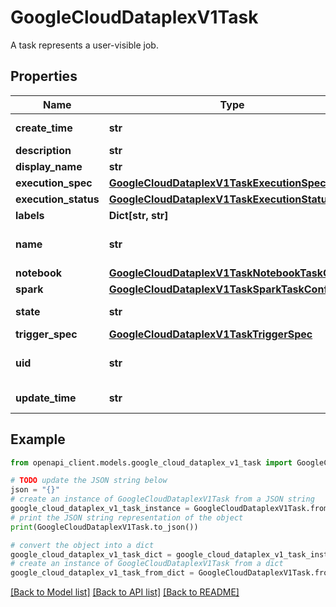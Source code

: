 # GoogleCloudDataplexV1Task

A task represents a user-visible job.

## Properties

Name | Type | Description | Notes
------------ | ------------- | ------------- | -------------
**create_time** | **str** | Output only. The time when the task was created. | [optional] [readonly] 
**description** | **str** | Optional. Description of the task. | [optional] 
**display_name** | **str** | Optional. User friendly display name. | [optional] 
**execution_spec** | [**GoogleCloudDataplexV1TaskExecutionSpec**](GoogleCloudDataplexV1TaskExecutionSpec.md) |  | [optional] 
**execution_status** | [**GoogleCloudDataplexV1TaskExecutionStatus**](GoogleCloudDataplexV1TaskExecutionStatus.md) |  | [optional] 
**labels** | **Dict[str, str]** | Optional. User-defined labels for the task. | [optional] 
**name** | **str** | Output only. The relative resource name of the task, of the form: projects/{project_number}/locations/{location_id}/lakes/{lake_id}/ tasks/{task_id}. | [optional] [readonly] 
**notebook** | [**GoogleCloudDataplexV1TaskNotebookTaskConfig**](GoogleCloudDataplexV1TaskNotebookTaskConfig.md) |  | [optional] 
**spark** | [**GoogleCloudDataplexV1TaskSparkTaskConfig**](GoogleCloudDataplexV1TaskSparkTaskConfig.md) |  | [optional] 
**state** | **str** | Output only. Current state of the task. | [optional] [readonly] 
**trigger_spec** | [**GoogleCloudDataplexV1TaskTriggerSpec**](GoogleCloudDataplexV1TaskTriggerSpec.md) |  | [optional] 
**uid** | **str** | Output only. System generated globally unique ID for the task. This ID will be different if the task is deleted and re-created with the same name. | [optional] [readonly] 
**update_time** | **str** | Output only. The time when the task was last updated. | [optional] [readonly] 

## Example

```python
from openapi_client.models.google_cloud_dataplex_v1_task import GoogleCloudDataplexV1Task

# TODO update the JSON string below
json = "{}"
# create an instance of GoogleCloudDataplexV1Task from a JSON string
google_cloud_dataplex_v1_task_instance = GoogleCloudDataplexV1Task.from_json(json)
# print the JSON string representation of the object
print(GoogleCloudDataplexV1Task.to_json())

# convert the object into a dict
google_cloud_dataplex_v1_task_dict = google_cloud_dataplex_v1_task_instance.to_dict()
# create an instance of GoogleCloudDataplexV1Task from a dict
google_cloud_dataplex_v1_task_from_dict = GoogleCloudDataplexV1Task.from_dict(google_cloud_dataplex_v1_task_dict)
```
[[Back to Model list]](../README.md#documentation-for-models) [[Back to API list]](../README.md#documentation-for-api-endpoints) [[Back to README]](../README.md)


